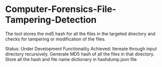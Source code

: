 # Computer-Forensics-File-Tampering-Detection
The tool stores the md5 hash for all the files in the targeted directory and checks for tampering or modification of the files.


Status: Under Development
Functionality Achieved:
	Itereate through input directory recursively.
	Generate MD5 hash of all the files in that directory.
	Store all the hash and file name dictionary in hashdump.json file
